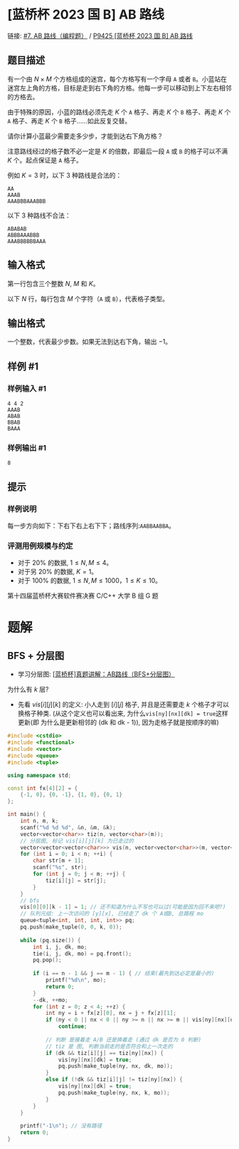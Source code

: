 # [蓝桥杯 2023 国 B] AB 路线

链接: [#7. AB 路线（编程题）](https://dashoj.com/d/lqbproblemG/p/7) / [P9425 [蓝桥杯 2023 国 B] AB 路线](https://www.luogu.com.cn/problem/P9425)

## 题目描述

有一个由 $N \times M$ 个方格组成的迷宫，每个方格写有一个字母 `A` 或者 `B`。小蓝站在迷宫左上角的方格，目标是走到右下角的方格。他每一步可以移动到上下左右相邻的方格去。

由于特殊的原因，小蓝的路线必须先走 $K$ 个 `A` 格子、再走 $K$ 个 `B` 格子、再走 $K$ 个 `A` 格子、再走 $K$ 个 `B` 格子……如此反复交替。

请你计算小蓝最少需要走多少步，才能到达右下角方格？

注意路线经过的格子数不必一定是 $K$ 的倍数，即最后一段 `A` 或 `B` 的格子可以不满 $K$ 个。起点保证是 `A` 格子。

例如 $K = 3$ 时，以下 $3$ 种路线是合法的：

```plain
AA
AAAB
AAABBBAAABBB
```

以下 $3$ 种路线不合法：

```plain
ABABAB
ABBBAAABBB
AAABBBBBBAAA
```

## 输入格式

第一行包含三个整数 $N$, $M$ 和 $K$。

以下 $N$ 行，每行包含 $M$ 个字符（`A` 或 `B`），代表格子类型。

## 输出格式

一个整数，代表最少步数。如果无法到达右下角，输出 $-1$。

## 样例 #1

### 样例输入 #1

```
4 4 2
AAAB
ABAB
BBAB
BAAA
```

### 样例输出 #1

```
8
```

## 提示

### 样例说明

每一步方向如下：下右下右上右下下；路线序列:`AABBAABBA`。

### 评测用例规模与约定

 - 对于 $20\%$ 的数据, $1 \le N, M \le 4$。
 - 对于另 $20\%$ 的数据, $K = 1$。
 - 对于 $100\%$ 的数据, $1 \le N, M \le 1000$，$1 \le K \le 10$。
 
第十四届蓝桥杯大赛软件赛决赛 C/C++ 大学 B 组 G 题

# 题解
## BFS + 分层图

- 学习分层图: [[蓝桥杯]真题讲解：AB路线（BFS+分层图）](https://www.bilibili.com/video/BV11f42127Lf/)

为什么有 $k$ 层?

- 先看 $vis[i][j][k]$ 的定义: 小人走到 $[i][j]$ 格子, 并且是还需要走 $k$ 个格子才可以 换格子种类. (从这个定义也可以看出来, 为什么`vis[ny][nx][dk] = true`这样更新(即 为什么是更新相邻的 (dk 和 dk - 1)), 因为走格子就是按顺序的嘛)

```C++
#include <cstdio>
#include <functional>
#include <vector>
#include <queue>
#include <tuple>

using namespace std;

const int fx[4][2] = {
    {-1, 0}, {0, -1}, {1, 0}, {0, 1}
};

int main() {
    int n, m, k;
    scanf("%d %d %d", &n, &m, &k);
    vector<vector<char>> tiz(n, vector<char>(m));
    // 分层图, 标记 vis[i][j][k] 为已走过的
    vector<vector<vector<char>>> vis(n, vector<vector<char>>(m, vector<char>(k))); // The vis[i][j][k]
    for (int i = 0; i < n; ++i) {
        char str[m + 1];
        scanf("%s", str);
        for (int j = 0; j < m; ++j) {
            tiz[i][j] = str[j];
        }
    }
    // bfs
    vis[0][0][k - 1] = 1; // 还不知道为什么不写也可以过(可能是因为回不来吧?)
    // 队列元组: 上一次访问的 [y][x], 已经走了 dk 个 A或B, 总路程 mo
    queue<tuple<int, int, int, int>> pq;
    pq.push(make_tuple(0, 0, k, 0)); 
    
    while (pq.size()) {
        int i, j, dk, mo;
        tie(i, j, dk, mo) = pq.front();
        pq.pop();
        
        if (i == n - 1 && j == m - 1) { // 结束(最先到达必定是最小的)
            printf("%d\n", mo);
            return 0;
        }
        --dk, ++mo;
        for (int z = 0; z < 4; ++z) {
            int ny = i + fx[z][0], nx = j + fx[z][1];
            if (ny < 0 || nx < 0 || ny >= n || nx >= m || vis[ny][nx][dk])
                continue;
            
            // 判断 是接着走 A/B 还是换着走 (通过 dk 是否为 0 判断)
            // tiz 是 图, 判断当前走的是否符合和上一次走的
            if (dk && tiz[i][j] == tiz[ny][nx]) {
                vis[ny][nx][dk] = true;
                pq.push(make_tuple(ny, nx, dk, mo)); 
            }
            else if (!dk && tiz[i][j] != tiz[ny][nx]) {
                vis[ny][nx][dk] = true;
                pq.push(make_tuple(ny, nx, k, mo));
            }
        }
    }
    
    printf("-1\n"); // 没有路径
    return 0;
}
```

